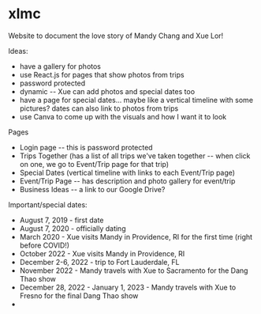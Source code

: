 # xlmc
Website to document the love story of Mandy Chang and Xue Lor!

Ideas:
 - have a gallery for photos
 - use React.js for pages that show photos from trips
 - password protected
 - dynamic -- Xue can add photos and special dates too
 - have a page for special dates... maybe like a vertical timeline with some pictures? dates can also link to photos from trips
 - use Canva to come up with the visuals and how I want it to look

Pages
 - Login page -- this is password protected
 - Trips Together (has a list of all trips we've taken together -- when click on one, we go to Event/Trip page for that trip)
 - Special Dates (vertical timeline with links to each Event/Trip page)
 - Event/Trip Page -- has description and photo gallery for event/trip
 - Business Ideas -- a link to our Google Drive?

Important/special dates:
 - August 7, 2019 - first date
 - August 7, 2020 - officially dating
 - March 2020 - Xue visits Mandy in Providence, RI for the first time (right before COVID!)
 - October 2022 - Xue visits Mandy in Providence, RI
 - December 2-6, 2022 - trip to Fort Lauderdale, FL
 - November 2022 - Mandy travels with Xue to Sacramento for the Dang Thao show
 - December 28, 2022 - January 1, 2023 - Mandy travels with Xue to Fresno for the final Dang Thao show
 - 
